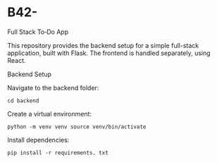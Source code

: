 # B42-
Full Stack To‑Do App

This repository provides the backend setup for a simple full-stack application, built with Flask. The frontend is handled separately, using React.

Backend Setup

Navigate to the backend folder:

`cd backend`

Create a virtual environment:

`python -m venv venv source venv/bin/activate`

Install dependencies:

`pip install -r requirements. txt`

